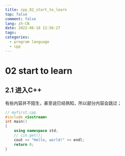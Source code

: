 ```yaml
---
title: cpp_02_start_to_learn
top: false
comment: false
lang: zh-CN
date: 2022-06-18 12:56:27
tags:
categories:
  - program language
  - cpp
---
```


# 02 start to learn

## 2.1 进入C++

有些内容并不陌生，甚至说已经熟知，所以部分内容会跳过；

```cpp
// myfirst.cpp
#include <iostream>
int main()
{
    using namespace std;
    // cin.get();
    cout << "Hello, world!" << endl;
    return 0;
}
```

